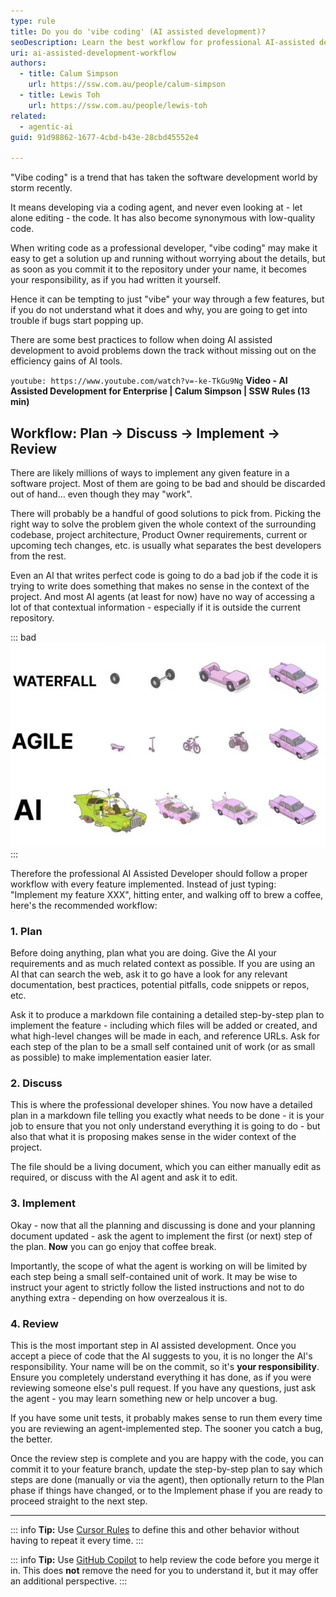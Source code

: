 ```yaml
---
type: rule
title: Do you do 'vibe coding' (AI assisted development)?
seoDescription: Learn the best workflow for professional AI-assisted development and avoid the pitfalls of "vibe coding".
uri: ai-assisted-development-workflow
authors:
  - title: Calum Simpson
    url: https://ssw.com.au/people/calum-simpson
  - title: Lewis Toh
    url: https://ssw.com.au/people/lewis-toh
related:
  - agentic-ai
guid: 91d98862-1677-4cbd-b43e-28cbd45552e4

---
```


"Vibe coding" is a trend that has taken the software development world by storm recently.

It means developing via a coding agent, and never even looking at - let alone editing - the code. It has also become synonymous with low-quality code.

When writing code as a professional developer, "vibe coding" may make it easy to get a solution up and running without worrying about the details, but as soon as you commit it to the repository under your name, it becomes your responsibility, as if you had written it yourself.

Hence it can be tempting to just "vibe" your way through a few features, but if you do not understand what it does and why, you are going to get into trouble if bugs start popping up.

There are some best practices to follow when doing AI assisted development to avoid problems down the track without missing out on the efficiency gains of AI tools.

<!--endintro-->

`youtube: https://www.youtube.com/watch?v=-ke-TkGu9Ng`
**Video - AI Assisted Development for Enterprise | Calum Simpson | SSW Rules (13 min)**

## Workflow: Plan → Discuss → Implement → Review

There are likely millions of ways to implement any given feature in a software project. Most of them are going to be bad and should be discarded out of hand... even though they may "work".

There will probably be a handful of good solutions to pick from. Picking the right way to solve the problem given the whole context of the surrounding codebase, project architecture, Product Owner requirements, current or upcoming tech changes, etc. is usually what separates the best developers from the rest.

Even an AI that writes perfect code is going to do a bad job if the code it is trying to write does something that makes no sense in the context of the project. And most AI agents (at least for now) have no way of accessing a lot of that contextual information - especially if it is outside the current repository.

::: bad
![Figure: Bad example - Vibe coding overcooked the solution](goofy-ai-car.jpg)
:::

Therefore the professional AI Assisted Developer should follow a proper workflow with every feature implemented. Instead of just typing: "Implement my feature XXX", hitting enter, and walking off to brew a coffee, here's the recommended workflow:

### 1. Plan

Before doing anything, plan what you are doing. Give the AI your requirements and as much related context as possible. If you are using an AI that can search the web, ask it to go have a look for any relevant documentation, best practices, potential pitfalls, code snippets or repos, etc.

Ask it to produce a markdown file containing a detailed step-by-step plan to implement the feature - including which files will be added or created, and what high-level changes will be made in each, and reference URLs. Ask for each step of the plan to be a small self contained unit of work (or as small as possible) to make implementation easier later.

### 2. Discuss

This is where the professional developer shines. You now have a detailed plan in a markdown file telling you exactly what needs to be done - it is your job to ensure that you not only understand everything it is going to do - but also that what it is proposing makes sense in the wider context of the project.

The file should be a living document, which you can either manually edit as required, or discuss with the AI agent and ask it to edit.

### 3. Implement

Okay - now that all the planning and discussing is done and your planning document updated - ask the agent to implement the first (or next) step of the plan. **Now** you can go enjoy that coffee break.

Importantly, the scope of what the agent is working on will be limited by each step being a small self-contained unit of work. It may be wise to instruct your agent to strictly follow the listed instructions and not to do anything extra - depending on how overzealous it is.

### 4. Review

This is the most important step in AI assisted development. Once you accept a piece of code that the AI suggests to you, it is no longer the AI's responsibility. Your name will be on the commit, so it's **your responsibility**. Ensure you completely understand everything it has done, as if you were reviewing someone else's pull request. If you have any questions, just ask the agent - you may learn something new or help uncover a bug.

If you have some unit tests, it probably makes sense to run them every time you are reviewing an agent-implemented step. The sooner you catch a bug, the better.

Once the review step is complete and you are happy with the code, you can commit it to your feature branch, update the step-by-step plan to say which steps are done (manually or via the agent), then optionally return to the Plan phase if things have changed, or to the Implement phase if you are ready to proceed straight to the next step.

- - -

::: info
**Tip:** Use [Cursor Rules](https://docs.cursor.com/context/rules) to define this and other behavior without having to repeat it every time.
:::

::: info
**Tip:** Use [GitHub Copilot](https://docs.github.com/en/copilot/using-github-copilot/code-review/using-copilot-code-review) to help review the code before you merge it in. This does **not** remove the need for you to understand it, but it may offer an additional perspective.
:::
